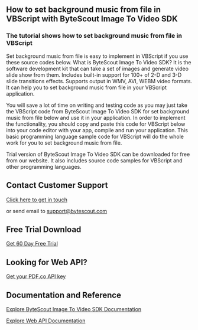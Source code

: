 ## How to set background music from file in VBScript with ByteScout Image To Video SDK

### The tutorial shows how to set background music from file in VBScript

Set background music from file is easy to implement in VBScript if you use these source codes below. What is ByteScout Image To Video SDK? It is the software development kit that can take a set of images and generate video slide show from them. Includes built-in support for 100+ of 2-D and 3-D slide transitions effects. Supports output in WMV, AVI, WEBM video formats. It can help you to set background music from file in your VBScript application.

You will save a lot of time on writing and testing code as you may just take the VBScript code from ByteScout Image To Video SDK for set background music from file below and use it in your application. In order to implement the functionality, you should copy and paste this code for VBScript below into your code editor with your app, compile and run your application. This basic programming language sample code for VBScript will do the whole work for you to set background music from file.

Trial version of ByteScout Image To Video SDK can be downloaded for free from our website. It also includes source code samples for VBScript and other programming languages.

## Contact Customer Support

[Click here to get in touch](https://bytescout.zendesk.com/hc/en-us/requests/new?subject=ByteScout%20Image%20To%20Video%20SDK%20Question)

or send email to [support@bytescout.com](mailto:support@bytescout.com?subject=ByteScout%20Image%20To%20Video%20SDK%20Question) 

## Free Trial Download

[Get 60 Day Free Trial](https://bytescout.com/download/web-installer?utm_source=github-readme)

## Looking for Web API? 

[Get your PDF.co API key](https://pdf.co/documentation/api?utm_source=github-readme)

## Documentation and Reference

[Explore ByteScout Image To Video SDK Documentation](https://bytescout.com/documentation/index.html?utm_source=github-readme)

[Explore Web API Documentation](https://pdf.co/documentation/api?utm_source=github-readme)